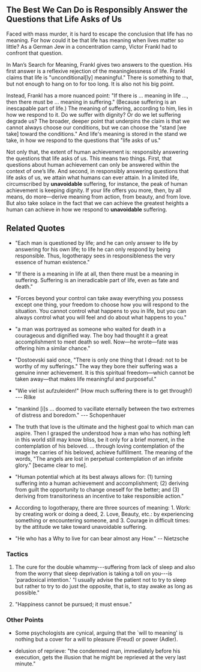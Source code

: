 ## The Best We Can Do is Responsibly Answer the Questions that Life Asks of Us

Faced with mass murder, it is hard to escape the conclusion that life has no meaning. For how could it be that life has meaning when lives matter so little? As a German Jew in a concentration camp, Victor Frankl had to confront that question.

In Man’s Search for Meaning, Frankl gives two answers to the question. His first answer is a reflexive rejection of the meaninglessness of life. Frankl claims that life is "unconditional[ly] meaningful." There is something to that, but not enough to hang on to for too long. It is also not his big point.

Instead, Frankl has a more nuanced point: "If there is ... meaning in life ..., then there must be ... meaning in suffering." (Because suffering is an inescapable part of life.) The meaning of suffering, according to him, lies in how we respond to it. Do we suffer with dignity? Or do we let suffering degrade us? The broader, deeper point that underpins the claim is that we cannot always choose our conditions, but we can choose the "stand [we take] toward the conditions." And life's meaning is stored in the stand we take, in how we respond to the questions that "life asks of us."

Not only that, the extent of human achievement is: responsibly answering the questions that life asks of us. This means two things. First, that questions about human achievement can only be answered within the context of one’s life. And second, in responsibly answering questions that life asks of us, we attain what humans can ever attain. In a limited life, circumscribed by **unavoidable** suffering, for instance, the peak of human achievement is keeping dignity. If your life offers you more, then, by all means, do more—derive meaning from action, from beauty, and from love. But also take solace in the fact that we can achieve the greatest heights a human can achieve in how we respond to **unavoidable** suffering.

## Related Quotes

* "Each man is questioned by life; and he can only answer to life by answering for his own life; to life he can only respond by being responsible. Thus, logotherapy sees in responsibleness the very essence of human existence."

* "If there is a meaning in life at all, then there must be a meaning in suffering. Suffering is an ineradicable part of life, even as fate and death."

* "Forces beyond your control can take away everything you possess except one thing, your freedom to choose how you will respond to the situation. You cannot control what happens to you in life, but you can always control what you will feel and do about what happens to you."

* "a man was portrayed as someone who waited for death in a courageous and dignified way. The boy had thought it a great accomplishment to meet death so well. Now—he wrote—fate was offering him a similar chance."

* "Dostoevski said once, "There is only one thing that I dread: not to be worthy of my sufferings." The way they bore their suffering was a genuine inner achievement. It is this spiritual freedom—which cannot be taken away—that makes life meaningful and purposeful."

* "Wie viel ist aufzuleiden!" (How much suffering there is to get through!) --- Rilke

* "mankind [i]s ... doomed to vacillate eternally between the two extremes of distress and boredom." --- Schopenhauer

* The truth that love is the ultimate and the highest goal to which man can aspire. Then I grasped the understood how a man who has nothing left in this world still may know bliss, be it only for a brief moment, in the contemplation of his beloved. ... through loving contemplation of the image he carries of his beloved, achieve fulfillment. The meaning of the words, "The angels are lost in perpetual contemplation of an infinite glory." [became clear to me].

* "Human potential which at its best always allows for: (1) turning suffering into a human achievement and accomplishment; (2) deriving from guilt the opportunity to change oneself for the better; and (3) deriving from transitoriness an incentive to take responsible action."

* According to logotherapy, there are three sources of meaning: 1. Work: by creating work or doing a deed, 2. Love, Beauty, etc.: by experiencing something or encountering someone, and 3. Courage in difficult times: by the attitude we take toward unavoidable suffering.

* "He who has a Why to live for can bear almost any How." -- Nietzsche

### Tactics

1. The cure for the double whammy---suffering from lack of sleep and also from the worry that sleep deprivation is taking a toll on you---is 'paradoxical intention.' "I usually advise the patient not to try to sleep but rather to try to do just the opposite, that is, to stay awake as long as possible."

2. "Happiness cannot be pursued; it must ensue."

### Other Points

* Some psychologists are cynical, arguing that the `will to meaning' is nothing but a cover for a will to pleasure (Freud) or power (Adler).

* delusion of reprieve: "the condemned man, immediately before his execution, gets the illusion that he might be reprieved at the very last minute."
